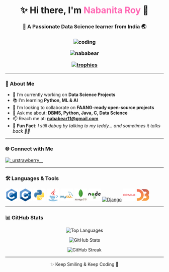 <h1 align="center">✨ Hi there, I'm <span style="color:#ff69b4;">Nabanita Roy</span> 👋</h1>
<h3 align="center">💖 A Passionate Data Science learner from India 🌏</h3>
<h3 align="center">

<p align="center">
  <img src="https://user-images.githubusercontent.com/55389276/140866485-8fb1c876-9a8f-4d6a-98dc-08c4981eaf70.gif" alt="coding" width="400"/>
</p>

<p align="center">
  <img src="https://komarev.com/ghpvc/?username=nababear&label=Profile%20Views&color=ff69b4&style=flat" alt="nababear" />
</p>

<p align="center">
  <a href="https://github.com/ryo-ma/github-profile-trophy">
    <img src="https://github-profile-trophy.vercel.app/?username=nababear&theme=tokyonight&no-frame=true&margin-w=10&row=2&column=3" alt="trophies" />
  </a>
</p>

---

### 🧁 About Me
- 🌸 I’m currently working on **Data Science Projects**
- 📚 I’m learning **Python, ML & AI**
- 🤝 I’m looking to collaborate on **FAANG-ready open-source projects**
- 💬 Ask me about: **DBMS, Python, Java, C, Data Science**
- 📫 Reach me at: **nababear11@gmail.com**
- 🧸 **Fun Fact**: *I still debug by talking to my teddy... and sometimes it talks back 🐻💬*

---

### 🌐 Connect with Me  
<p align="left">
  <a href="https://instagram.com/_urstrawberry__" target="blank">
    <img align="center" src="https://raw.githubusercontent.com/rahuldkjain/github-profile-readme-generator/master/src/images/icons/Social/instagram.svg" alt="_urstrawberry__" height="30" width="40" />
  </a>
</p>

---

### 🛠️ Languages & Tools  
<p align="left">
  <a href="https://www.cprogramming.com/" target="_blank"><img src="https://raw.githubusercontent.com/devicons/devicon/master/icons/c/c-original.svg" alt="C" width="40" height="40"/></a>
  <a href="https://www.w3schools.com/cpp/" target="_blank"><img src="https://raw.githubusercontent.com/devicons/devicon/master/icons/cplusplus/cplusplus-original.svg" alt="C++" width="40" height="40"/></a>
  <a href="https://www.python.org" target="_blank"><img src="https://raw.githubusercontent.com/devicons/devicon/master/icons/python/python-original.svg" alt="Python" width="40" height="40"/></a>
  <a href="https://www.java.com" target="_blank"><img src="https://raw.githubusercontent.com/devicons/devicon/master/icons/java/java-original.svg" alt="Java" width="40" height="40"/></a>
  <a href="https://www.mysql.com/" target="_blank"><img src="https://raw.githubusercontent.com/devicons/devicon/master/icons/mysql/mysql-original-wordmark.svg" alt="MySQL" width="40" height="40"/></a>
  <a href="https://www.mongodb.com/" target="_blank"><img src="https://raw.githubusercontent.com/devicons/devicon/master/icons/mongodb/mongodb-original-wordmark.svg" alt="MongoDB" width="40" height="40"/></a>
  <a href="https://nodejs.org" target="_blank"><img src="https://raw.githubusercontent.com/devicons/devicon/master/icons/nodejs/nodejs-original-wordmark.svg" alt="Node.js" width="40" height="40"/></a>
  <a href="https://www.djangoproject.com/" target="_blank"><img src="https://cdn.worldvectorlogo.com/logos/django.svg" alt="Django" width="40" height="40"/></a>
  <a href="https://www.oracle.com/" target="_blank"><img src="https://raw.githubusercontent.com/devicons/devicon/master/icons/oracle/oracle-original.svg" alt="Oracle" width="40" height="40"/></a>
  <a href="https://d3js.org/" target="_blank"><img src="https://raw.githubusercontent.com/devicons/devicon/master/icons/d3js/d3js-original.svg" alt="D3.js" width="40" height="40"/></a>
</p>

---

### 📊 GitHub Stats  
<p align="center">
  <img src="https://github-readme-stats.vercel.app/api/top-langs?username=nababear&show_icons=true&locale=en&layout=compact&theme=tokyonight" alt="Top Languages" />
</p>
<p align="center">
  <img src="https://github-readme-stats.vercel.app/api?username=nababear&show_icons=true&locale=en&theme=tokyonight" alt="GitHub Stats" />
</p>
<p align="center">
  <img src="https://github-readme-streak-stats.herokuapp.com/?user=nababear&theme=tokyonight" alt="GitHub Streak" />
</p>

---

<p align="center">✨ Keep Smiling & Keep Coding 💖</p>
